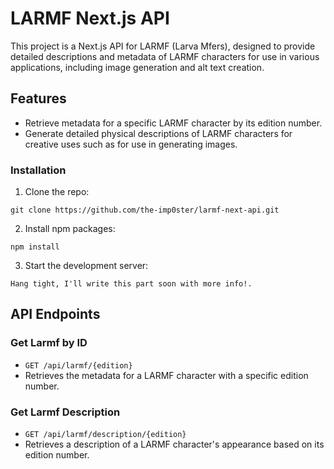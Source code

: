# LARMF Next.js API

This project is a Next.js API for LARMF (Larva Mfers), designed to provide detailed descriptions and metadata of LARMF characters for use in various applications, including image generation and alt text creation.

## Features

- Retrieve metadata for a specific LARMF character by its edition number.
- Generate detailed physical descriptions of LARMF characters for creative uses such as for use in generating images.


### Installation

1. Clone the repo:
```
git clone https://github.com/the-imp0ster/larmf-next-api.git
```

2. Install npm packages:
```
npm install
```

3. Start the development server:
```
Hang tight, I'll write this part soon with more info!.
```



## API Endpoints

### Get Larmf by ID

- `GET /api/larmf/{edition}`
- Retrieves the metadata for a LARMF character with a specific edition number.

### Get Larmf Description

- `GET /api/larmf/description/{edition}`
- Retrieves a description of a LARMF character's appearance based on its edition number.


